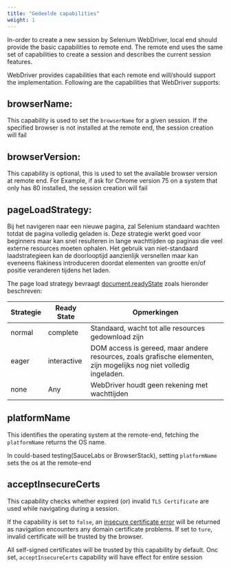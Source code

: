```yaml
---
title: "Gedeelde capabilities"
weight: 1
---
```


In-order to create a new session by Selenium WebDriver, 
local end should provide the basic capabilities to remote end. 
The remote end uses the same set of capabilities to 
create a session and describes the current session features. 

WebDriver provides capabilities that each remote 
end will/should support the implementation. 
Following are the capabilities that WebDriver supports:

## browserName:

This capability is used to set the `browserName` for a given session. 
If the specified browser is not installed at the 
remote end, the session creation will fail

## browserVersion: 

This capability is optional, this is used to 
set the available browser version at remote end. 
For Example, if ask for Chrome version 75 on a system that 
only has 80 installed, the session creation will fail

## pageLoadStrategy:

Bij het navigeren naar een nieuwe pagina, zal Selenium standaard wachten totdat de pagina volledig geladen is. Deze strategie werkt goed voor beginners maar kan snel resulteren in lange wachttijden op paginas die veel externe resources moeten ophalen. Het gebruik van niet-standaard laadstrategieen kan de doorlooptijd aanzienlijk versnellen maar kan eveneens flakiness introduceren doordat elementen van grootte en/of positie veranderen tijdens het laden.

The page load strategy bevraagt
[document.readyState](//developer.mozilla.org/nl/docs/Web/API/Document/readyState)
zoals hieronder beschreven:

| Strategie | Ready State | Opmerkingen |
| -------- | ----------- | ----- |
| normal | complete | Standaard, wacht tot alle resources gedownload zijn |
| eager | interactive | DOM access is gereed, maar andere resources, zoals grafische elementen, zijn mogelijks nog niet volledig ingeladen. |
| none | Any | WebDriver houdt geen rekening met wachttijden |

## platformName

This identifies the operating system at the remote-end, 
fetching the `platformName` returns the OS name. 

In could-based testing(SauceLabs or BrowserStack), 
setting `platformName` sets the os at the remote-end 

## acceptInsecureCerts

This capability checks whether expired (or) 
invalid `TLS Certificate` are used while navigating 
during a session.

If the capability is set to `false`, an 
[insecure certificate error](//developer.mozilla.org/nl/docs/Web/WebDriver/Errors/InsecureCertificate) 
will be returned as navigation encounters any domain 
certificate problems. If set to `ture`, invalid certificate will be 
trusted by the browser.

All self-signed certificates will be trusted by this capability by default. 
Onc set, `acceptInsecureCerts` capability will have effect for entire session
